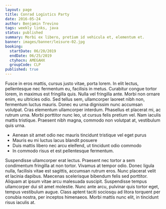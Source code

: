 ```yaml
---
layout: page
title: Conrad Logistics Party
date: 2016-05-24
author: Benjamin Trevino
tags: weekly links, java
status: published
summary: Morbi ex libero, pretium id vehicula et, elementum et.
banner: images/banner/leisure-02.jpg
booking:
  startDate: 06/20/2019
  endDate: 06/25/2019
  ctyhocn: AMEGAHX
  groupCode: CLP
published: true
---
```

Fusce in eros mattis, cursus justo vitae, porta lorem. In elit lectus, pellentesque nec fermentum eu, facilisis in metus. Curabitur congue tortor lorem, in maximus est fringilla quis. Nulla vel fringilla ante. Morbi non ornare enim, eu ultricies odio. Sed tellus sem, ullamcorper laoreet nibh non, fermentum luctus mauris. Donec eu urna dignissim nunc accumsan volutpat. Cras elementum ullamcorper interdum. Phasellus et placerat mi, ac rutrum urna. Morbi porttitor nunc leo, ut cursus felis pretium vel. Nam iaculis mattis tristique. Praesent nibh magna, commodo non volutpat at, vestibulum quis urna.

* Aenean sit amet odio nec mauris tincidunt tristique vel eget purus
* Mauris eu mi luctus lacus blandit posuere
* Duis mattis libero nec arcu eleifend, ut tincidunt odio commodo
* In commodo risus et est pellentesque fermentum.

Suspendisse ullamcorper erat lectus. Praesent nec tortor a sem condimentum fringilla at non tortor. Vivamus at tempor odio. Donec ligula nulla, facilisis vitae est sagittis, accumsan rutrum eros. Nunc placerat velit et lacinia dapibus. Maecenas scelerisque bibendum felis sed porttitor. Aliquam at ipsum vitae arcu malesuada suscipit. Suspendisse tempus ullamcorper dui sit amet molestie. Nunc ante arcu, pulvinar quis tortor eget, tempus vestibulum augue. Class aptent taciti sociosqu ad litora torquent per conubia nostra, per inceptos himenaeos. Morbi mattis nunc elit, in tincidunt risus iaculis at.
